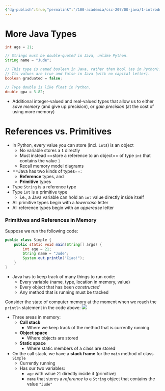 ```yaml
---
{"dg-publish":true,"permalink":"/100-academia/csc-207/00-java/1-introduction-to-java/reference-types-and-primitive-types/","tags":["#cs","#java","#lecture","#note","university"],"created":"2024-09-09T00:08:40.000-07:00","updated":"2024-10-07T18:10:19.405-07:00"}
---
```



# More Java Types

```java
int age = 21;

// Strings must be double-quoted in Java, unlike Python.
String name = "Jude";

// This type is named boolean in Java, rather than bool (as in Python).
// Its values are true and false in Java (with no capital letter).
boolean graduated = false;

// Type double is like float in Python.
double gpa = 3.82;
```

- Additional integer-valued and real-valued types that allow us to either *save memory* (and give up precision), or *gain precision* (at the cost of using more memory)

# References vs. Primitives

- In Python, every value you can store (incl. `int`s) is an object
    - No variable stores a `1` directly
    - Must instead ==store a reference to an object== of type `int` that contains the value `1`
    - Recall memory model diagrams
- ==Java has two kinds of types==:
    - **Reference** types, and
    - **Primitive** types
- Type `String` is a reference type
- Type `int` is a primitive type
    - i.e., a Java variable can hold an `int` value directly inside itself
- All primitive types begin with a *lowercase* letter
- All reference types begin with an *uppercase* letter

### Primitives and References in Memory

Suppose we run the following code:

```java
public class Simple {
    public static void main(String[] args) {
        int age = 21;
        String name = "Jude";
        System.out.println("Ciao!");
    }
}
```

- Java has to keep track of many things to run code:
    - Every variable (name, type, location in memory, value)
    - Every object that has been *constructed*
    - Any method that is running must be tracked

Consider the state of computer memory at the moment when we reach the `println` statement in the code above:
![](https://i.imgur.com/4s7Appu.png)

- Three areas in memory:
    - **Call stack**
        - Where we keep track of the method that is currently running
    - **Object space**
        - Where objects are stored
    - **Static space**
        - Where static members of a class are stored
- On the call stack, we have a **stack frame** for the `main` method of class `Simple`
    - Currently running
    - Has our two variables:
        - `age` with value `21` directly inside it (primitive)
        - `name` that stores a *reference* to a `String` object that contains the value `"Jude"`
